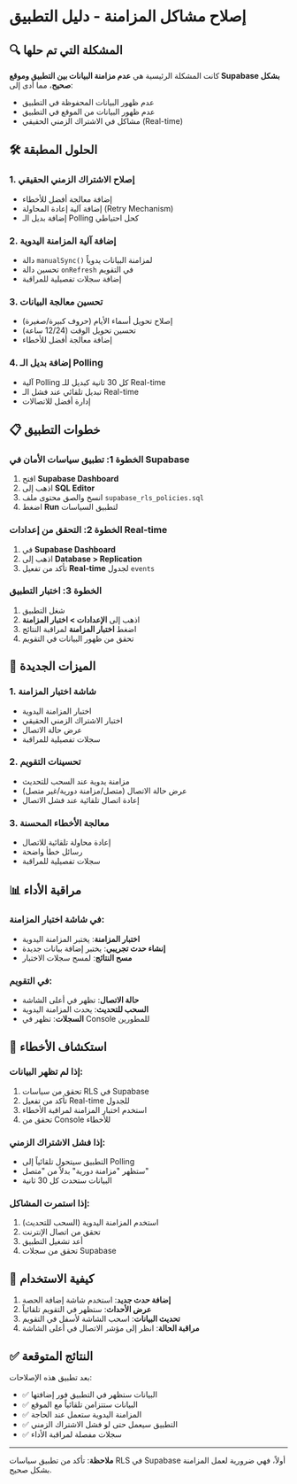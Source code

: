 # إصلاح مشاكل المزامنة - دليل التطبيق

## 🔍 المشكلة التي تم حلها

كانت المشكلة الرئيسية هي **عدم مزامنة البيانات بين التطبيق وموقع Supabase بشكل صحيح**، مما أدى إلى:
- عدم ظهور البيانات المحفوظة في التطبيق
- عدم ظهور البيانات من الموقع في التطبيق
- مشاكل في الاشتراك الزمني الحقيقي (Real-time)

## 🛠️ الحلول المطبقة

### 1. إصلاح الاشتراك الزمني الحقيقي
- إضافة معالجة أفضل للأخطاء
- إضافة آلية إعادة المحاولة (Retry Mechanism)
- إضافة بديل الـ Polling كحل احتياطي

### 2. إضافة آلية المزامنة اليدوية
- دالة `manualSync()` لمزامنة البيانات يدوياً
- تحسين دالة `onRefresh` في التقويم
- إضافة سجلات تفصيلية للمراقبة

### 3. تحسين معالجة البيانات
- إصلاح تحويل أسماء الأيام (حروف كبيرة/صغيرة)
- تحسين تحويل الوقت (12/24 ساعة)
- إضافة معالجة أفضل للأخطاء

### 4. إضافة بديل الـ Polling
- آلية Polling كل 30 ثانية كبديل للـ Real-time
- تبديل تلقائي عند فشل الـ Real-time
- إدارة أفضل للاتصالات

## 📋 خطوات التطبيق

### الخطوة 1: تطبيق سياسات الأمان في Supabase

1. افتح **Supabase Dashboard**
2. اذهب إلى **SQL Editor**
3. انسخ والصق محتوى ملف `supabase_rls_policies.sql`
4. اضغط **Run** لتطبيق السياسات

### الخطوة 2: التحقق من إعدادات Real-time

1. في **Supabase Dashboard**
2. اذهب إلى **Database > Replication**
3. تأكد من تفعيل **Real-time** لجدول `events`

### الخطوة 3: اختبار التطبيق

1. شغل التطبيق
2. اذهب إلى **الإعدادات > اختبار المزامنة**
3. اضغط **اختبار المزامنة** لمراقبة النتائج
4. تحقق من ظهور البيانات في التقويم

## 🔧 الميزات الجديدة

### 1. شاشة اختبار المزامنة
- اختبار المزامنة اليدوية
- اختبار الاشتراك الزمني الحقيقي
- عرض حالة الاتصال
- سجلات تفصيلية للمراقبة

### 2. تحسينات التقويم
- مزامنة يدوية عند السحب للتحديث
- عرض حالة الاتصال (متصل/مزامنة دورية/غير متصل)
- إعادة اتصال تلقائية عند فشل الاتصال

### 3. معالجة الأخطاء المحسنة
- إعادة محاولة تلقائية للاتصال
- رسائل خطأ واضحة
- سجلات تفصيلية للمراقبة

## 📊 مراقبة الأداء

### في شاشة اختبار المزامنة:
- **اختبار المزامنة**: يختبر المزامنة اليدوية
- **إنشاء حدث تجريبي**: يختبر إضافة بيانات جديدة
- **مسح النتائج**: لمسح سجلات الاختبار

### في التقويم:
- **حالة الاتصال**: تظهر في أعلى الشاشة
- **السحب للتحديث**: يحدث المزامنة اليدوية
- **السجلات**: تظهر في Console للمطورين

## 🚨 استكشاف الأخطاء

### إذا لم تظهر البيانات:
1. تحقق من سياسات RLS في Supabase
2. تأكد من تفعيل Real-time للجدول
3. استخدم اختبار المزامنة لمراقبة الأخطاء
4. تحقق من Console للأخطاء

### إذا فشل الاشتراك الزمني:
- التطبيق سيتحول تلقائياً إلى Polling
- ستظهر "مزامنة دورية" بدلاً من "متصل"
- البيانات ستحدث كل 30 ثانية

### إذا استمرت المشاكل:
1. استخدم المزامنة اليدوية (السحب للتحديث)
2. تحقق من اتصال الإنترنت
3. أعد تشغيل التطبيق
4. تحقق من سجلات Supabase

## 📱 كيفية الاستخدام

1. **إضافة حدث جديد**: استخدم شاشة إضافة الحصة
2. **عرض الأحداث**: ستظهر في التقويم تلقائياً
3. **تحديث البيانات**: اسحب الشاشة لأسفل في التقويم
4. **مراقبة الحالة**: انظر إلى مؤشر الاتصال في أعلى الشاشة

## ✅ النتائج المتوقعة

بعد تطبيق هذه الإصلاحات:
- ✅ البيانات ستظهر في التطبيق فور إضافتها
- ✅ البيانات ستتزامن تلقائياً مع الموقع
- ✅ المزامنة اليدوية ستعمل عند الحاجة
- ✅ التطبيق سيعمل حتى لو فشل الاشتراك الزمني
- ✅ سجلات مفصلة لمراقبة الأداء

---

**ملاحظة**: تأكد من تطبيق سياسات RLS في Supabase أولاً، فهي ضرورية لعمل المزامنة بشكل صحيح.
